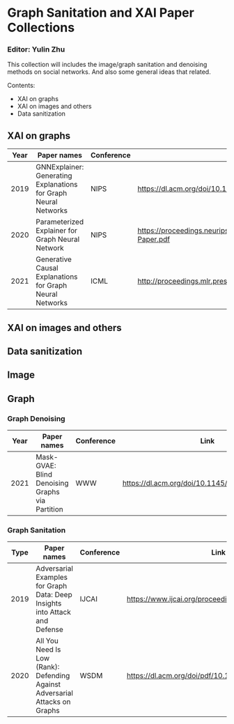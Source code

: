 # Graph Sanitation and XAI Paper Collections
### Editor: Yulin Zhu
This collection will includes the image/graph sanitation and denoising methods on social networks. And also some general ideas that related.  

Contents:
- XAI on graphs
- XAI on images and others
- Data sanitization 

## XAI on graphs

| Year | Paper names | Conference | Link | Issue |
| ------ | ------ | ------ | ------ | ------ | 
|2019|GNNExplainer: Generating Explanations for Graph Neural Networks|NIPS|https://dl.acm.org/doi/10.1145/3442381.3449899 |mutual information loss + edge mask|
|2020|Parameterized Explainer for Graph Neural Network|NIPS|https://proceedings.neurips.cc/paper/2020/file/e37b08dd3015330dcbb5d6663667b8b8-Paper.pdf|reparametrization trick + binary concrete distribution|
|2021|Generative Causal Explanations for Graph Neural Networks|ICML|http://proceedings.mlr.press/v139/lin21d/lin21d.pdf|Granger causality|

## XAI on images and others
## Data sanitization

## Image
## Graph
### Graph Denoising

| Year | Paper names | Conference | Link | Issue |
| ------ | ------ | ------ | ------ | ------ | 
| 2021 | Mask-GVAE: Blind Denoising Graphs via Partition | WWW | https://dl.acm.org/doi/10.1145/3442381.3449899 | mincut loss + masked gvae |

### Graph Sanitation

| Type | Paper names | Conference |Link | Issue |
| ------ | ------ | ------| ------| ------|
| 2019 |Adversarial Examples for Graph Data: Deep Insights into Attack and Defense | IJCAI | https://www.ijcai.org/proceedings/2019/0669.pdf | GCN-Jaccard |
| 2020 |All You Need Is Low (Rank): Defending Against Adversarial Attacks on Graphs | WSDM | https://dl.acm.org/doi/pdf/10.1145/3336191.3371789 | GCN-SVD |
